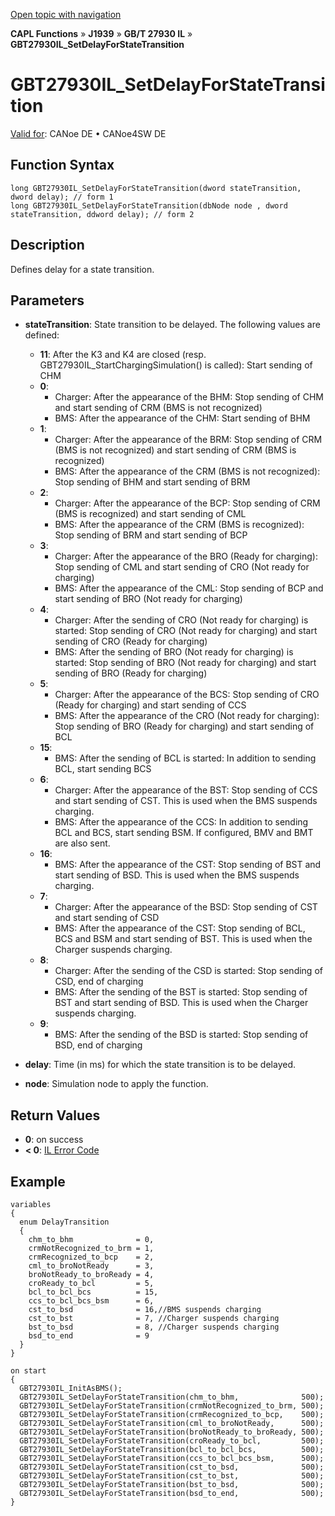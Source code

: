 [Open topic with navigation](../../../../../../CANoeDEFamily.htm#Topics/CAPLFunctions/J1939/GBT27930InteractionLayer/Functions/CAPLfunctionGBT27930ILSetDelayForStateTransition.md)

**CAPL Functions** » **J1939** » **GB/T 27930 IL** » **GBT27930IL_SetDelayForStateTransition**

# GBT27930IL_SetDelayForStateTransition

[Valid for](../../../../Shared/FeatureAvailability.md): CANoe DE • CANoe4SW DE

## Function Syntax

```plaintext
long GBT27930IL_SetDelayForStateTransition(dword stateTransition, dword delay); // form 1
long GBT27930IL_SetDelayForStateTransition(dbNode node , dword stateTransition, ddword delay); // form 2
```

## Description

Defines delay for a state transition.

## Parameters

- **stateTransition**: State transition to be delayed. The following values are defined:
  - **11**: After the K3 and K4 are closed (resp. GBT27930IL_StartChargingSimulation() is called): Start sending of CHM
  - **0**:
    - Charger: After the appearance of the BHM: Stop sending of CHM and start sending of CRM (BMS is not recognized)
    - BMS: After the appearance of the CHM: Start sending of BHM
  - **1**:
    - Charger: After the appearance of the BRM: Stop sending of CRM (BMS is not recognized) and start sending of CRM (BMS is recognized)
    - BMS: After the appearance of the CRM (BMS is not recognized): Stop sending of BHM and start sending of BRM
  - **2**:
    - Charger: After the appearance of the BCP: Stop sending of CRM (BMS is recognized) and start sending of CML
    - BMS: After the appearance of the CRM (BMS is recognized): Stop sending of BRM and start sending of BCP
  - **3**:
    - Charger: After the appearance of the BRO (Ready for charging): Stop sending of CML and start sending of CRO (Not ready for charging)
    - BMS: After the appearance of the CML: Stop sending of BCP and start sending of BRO (Not ready for charging)
  - **4**:
    - Charger: After the sending of CRO (Not ready for charging) is started: Stop sending of CRO (Not ready for charging) and start sending of CRO (Ready for charging)
    - BMS: After the sending of BRO (Not ready for charging) is started: Stop sending of BRO (Not ready for charging) and start sending of BRO (Ready for charging)
  - **5**:
    - Charger: After the appearance of the BCS: Stop sending of CRO (Ready for charging) and start sending of CCS
    - BMS: After the appearance of the CRO (Not ready for charging): Stop sending of BRO (Ready for charging) and start sending of BCL
  - **15**:
    - BMS: After the sending of BCL is started: In addition to sending BCL, start sending BCS
  - **6**:
    - Charger: After the appearance of the BST: Stop sending of CCS and start sending of CST. This is used when the BMS suspends charging.
    - BMS: After the appearance of the CCS: In addition to sending BCL and BCS, start sending BSM. If configured, BMV and BMT are also sent.
  - **16**:
    - BMS: After the appearance of the CST: Stop sending of BST and start sending of BSD. This is used when the BMS suspends charging.
  - **7**:
    - Charger: After the appearance of the BSD: Stop sending of CST and start sending of CSD
    - BMS: After the appearance of the CST: Stop sending of BCL, BCS and BSM and start sending of BST. This is used when the Charger suspends charging.
  - **8**:
    - Charger: After the sending of the CSD is started: Stop sending of CSD, end of charging
    - BMS: After the sending of the BST is started: Stop sending of BST and start sending of BSD. This is used when the Charger suspends charging.
  - **9**:
    - BMS: After the sending of the BSD is started: Stop sending of BSD, end of charging

- **delay**: Time (in ms) for which the state transition is to be delayed.
- **node**: Simulation node to apply the function.

## Return Values

- **0**: on success
- **< 0**: [IL Error Code](../../../CAPLfunctionsISOj1939ErrorCodes.md)

## Example

```plaintext
variables
{
  enum DelayTransition
  {
    chm_to_bhm              = 0,
    crmNotRecognized_to_brm = 1,
    crmRecognized_to_bcp    = 2,
    cml_to_broNotReady      = 3,
    broNotReady_to_broReady = 4,
    croReady_to_bcl         = 5,
    bcl_to_bcl_bcs          = 15,
    ccs_to_bcl_bcs_bsm      = 6,
    cst_to_bsd              = 16,//BMS suspends charging
    cst_to_bst              = 7, //Charger suspends charging
    bst_to_bsd              = 8, //Charger suspends charging
    bsd_to_end              = 9
  }
}

on start
{
  GBT27930IL_InitAsBMS();
  GBT27930IL_SetDelayForStateTransition(chm_to_bhm,              500);
  GBT27930IL_SetDelayForStateTransition(crmNotRecognized_to_brm, 500);
  GBT27930IL_SetDelayForStateTransition(crmRecognized_to_bcp,    500);
  GBT27930IL_SetDelayForStateTransition(cml_to_broNotReady,      500);
  GBT27930IL_SetDelayForStateTransition(broNotReady_to_broReady, 500);
  GBT27930IL_SetDelayForStateTransition(croReady_to_bcl,         500);
  GBT27930IL_SetDelayForStateTransition(bcl_to_bcl_bcs,          500);
  GBT27930IL_SetDelayForStateTransition(ccs_to_bcl_bcs_bsm,      500);
  GBT27930IL_SetDelayForStateTransition(cst_to_bsd,              500);
  GBT27930IL_SetDelayForStateTransition(cst_to_bst,              500);
  GBT27930IL_SetDelayForStateTransition(bst_to_bsd,              500);
  GBT27930IL_SetDelayForStateTransition(bsd_to_end,              500);
}
```
